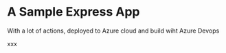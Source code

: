 # A Sample Express App

With a lot of actions, deployed to Azure cloud and build wiht Azure Devops


xxx
